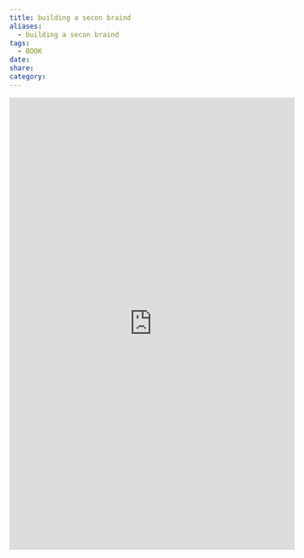 ```yaml
---
title: building a secon braind
aliases:
  - building a secon braind
tags:
  - BOOK
date: 
share: 
category:
---
```


<iframe src="https://drive.google.com/file/d/1osXjAxtuNgW-ePlylnPoMJAkR4f09y3h/preview" width="100%" height="800px" frameborder="0"></iframe>
